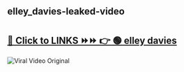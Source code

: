 
 ## elley_davies-leaked-video 

# <h2><a href="https://clipsfans.com/elley_davies&ref=git">🔗 Click to LINKS ⏩⏩ 👉 🟢 elley davies </a></h2>

<a href="https://clipsfans.com/elley_davies&ref=git" rel="nofollow" data-target="animated-image.originalLink"><img src="https://i.ibb.co.com/xMMVF88/686577567.gif" alt="Viral Video Original" style="max-width: 100%; display: inline-block;" data-target="animated-image.originalImage"></a>
